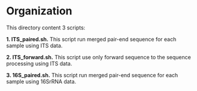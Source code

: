 # Organization
This directory content 3 scripts: 

**1. ITS_paired.sh.** This script run merged pair-end sequence for each sample using ITS data. 
  
**2. ITS_forward.sh.** This script use only forward sequence to the sequence processing using ITS data.

**3. 16S_paired.sh.**  This script run merged pair-end sequence for each sample using 16SrRNA data.
